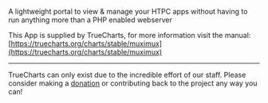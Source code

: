 A lightweight portal to view & manage your HTPC apps without having to run anything more than a PHP enabled webserver

This App is supplied by TrueCharts, for more information visit the manual: [https://truecharts.org/charts/stable/muximux](https://truecharts.org/charts/stable/muximux)

---

TrueCharts can only exist due to the incredible effort of our staff.
Please consider making a [donation](https://truecharts.org/about/sponsor) or contributing back to the project any way you can!
